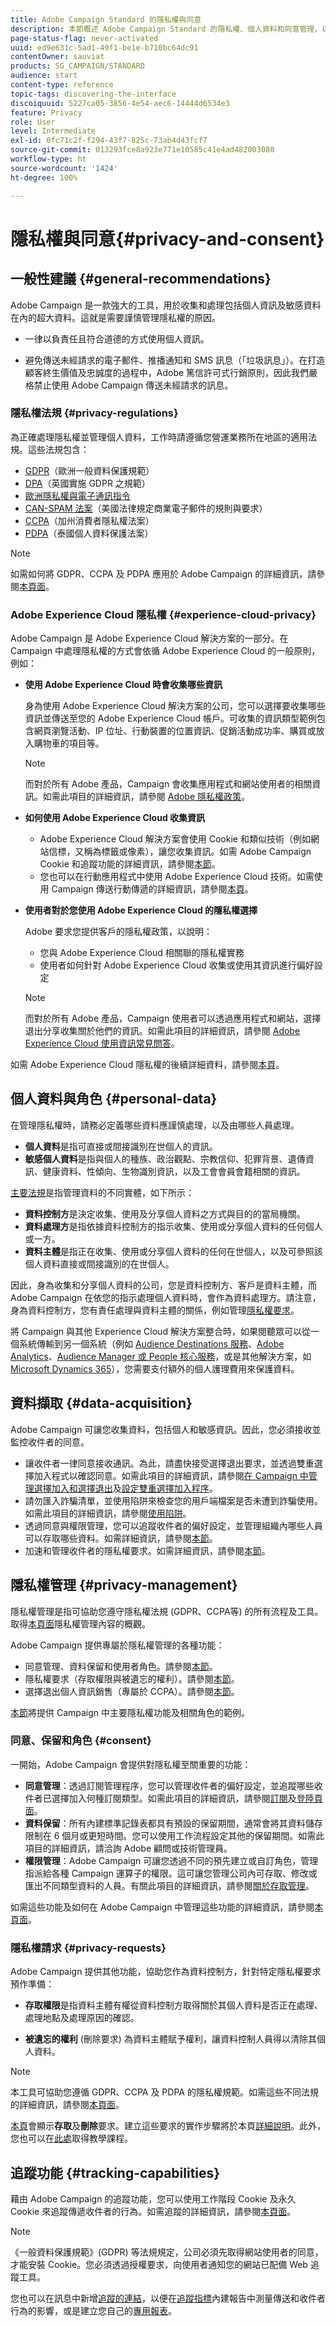 ```yaml
---
title: Adobe Campaign Standard 的隱私權與同意
description: 本節概述 Adobe Campaign Standard 的隱私權、個人資料和同意管理，以及可處理這些項目的工具。
page-status-flag: never-activated
uuid: ed9e631c-5ad1-49f1-be1e-b710bc64dc91
contentOwner: sauviat
products: SG_CAMPAIGN/STANDARD
audience: start
content-type: reference
topic-tags: discovering-the-interface
discoiquuid: 5227ca05-3856-4e54-aec6-14444d6534e3
feature: Privacy
role: User
level: Intermediate
exl-id: 0fc71c2f-f294-43f7-825c-73ab4d43fcf7
source-git-commit: 013293fce8a923e771e10585c41e4ad482003080
workflow-type: ht
source-wordcount: '1424'
ht-degree: 100%

---
```


# 隱私權與同意{#privacy-and-consent}

## 一般性建議 {#general-recommendations}

Adobe Campaign 是一款強大的工具，用於收集和處理包括個人資訊及敏感資料在內的超大資料。這就是需要謹慎管理隱私權的原因。

* 一律以負責任且符合道德的方式使用個人資訊。

* 避免傳送未經請求的電子郵件、推播通知和 SMS 訊息（「垃圾訊息」）。在打造顧客終生價值及忠誠度的過程中，Adobe 篤信許可式行銷原則，因此我們嚴格禁止使用 Adobe Campaign 傳送未經請求的訊息。

### 隱私權法規 {#privacy-regulations}

為正確處理隱私權並管理個人資料，工作時請遵循您營運業務所在地區的適用法規。這些法規包含：
* [GDPR](https://ec.europa.eu/info/law/law-topic/data-protection/reform/what-does-general-data-protection-regulation-gdpr-govern_en)（歐洲一般資料保護規範）
* [DPA](https://www.gov.uk/data-protection)（英國實施 GDPR 之規範）
* [歐洲隱私權與電子通訊指令](https://eur-lex.europa.eu/legal-content/EN/TXT/?uri=CELEX:02002L0058-20091219)
* [CAN-SPAM 法案](https://www.ftc.gov/tips-advice/business-center/guidance/can-spam-act-compliance-guide-business)（美國法律規定商業電子郵件的規則與要求）
* [CCPA](https://leginfo.legislature.ca.gov/faces/codes_displayText.xhtml?lawCode=CIV&amp;division=3.&amp;title=1.81.5.&amp;part=4.&amp;chapter=&amp;article=)（加州消費者隱私權法案）
* [PDPA](https://secureprivacy.ai/thailand-pdpa-summary-what-businesses-need-to-know/)（泰國個人資料保護法案）

>[!NOTE]
>
>如需如何將 GDPR、CCPA 及 PDPA 應用於 Adobe Campaign 的詳細資訊，請參閱[本頁面](../../start/using/privacy-management.md#privacy-management-regulations)。

### Adobe Experience Cloud 隱私權 {#experience-cloud-privacy}

Adobe Campaign 是 Adobe Experience Cloud 解決方案的一部分。在 Campaign 中處理隱私權的方式會依循 Adobe Experience Cloud 的一般原則，例如：

* **使用 Adobe Experience Cloud 時會收集哪些資訊**

   身為使用 Adobe Experience Cloud 解決方案的公司，您可以選擇要收集哪些資訊並傳送至您的 Adobe Experience Cloud 帳戶。可收集的資訊類型範例包含網頁瀏覽活動、IP 位址、行動裝置的位置資訊、促銷活動成功率、購買或放入購物車的項目等。

   >[!NOTE]
   >
   >而對於所有 Adobe 產品，Campaign 會收集應用程式和網站使用者的相關資訊。如需此項目的詳細資訊，請參閱 [Adobe 隱私權政策](https://www.adobe.com/tw/privacy/policy.html)。

* **如何使用 Adobe Experience Cloud 收集資訊**

   * Adobe Experience Cloud 解決方案會使用 Cookie 和類似技術（例如網站信標，又稱為標籤或像素），讓您收集資訊。如需 Adobe Campaign Cookie 和追蹤功能的詳細資訊，請參閱[本節](#tracking-capabilities)。
   * 您也可以在行動應用程式中使用 Adobe Experience Cloud 技術。如需使用 Campaign 傳送行動傳遞的詳細資訊，請參閱[本頁](../../channels/using/mobile-guide.md)。

* **使用者對於您使用 Adobe Experience Cloud 的隱私權選擇**

   Adobe 要求您提供客戶的隱私權政策，以說明：

   * 您與 Adobe Experience Cloud 相關聯的隱私權實務
   * 使用者如何針對 Adobe Experience Cloud 收集或使用其資訊進行偏好設定

   >[!NOTE]
   >
   >而對於所有 Adobe 產品，Campaign 使用者可以透過應用程式和網站，選擇退出分享收集關於他們的資訊。如需此項目的詳細資訊，請參閱 [Adobe Experience Cloud 使用資訊常見問答](https://www.adobe.com/tw/privacy/experience-cloud-usage-info-faq.html)。

如需 Adobe Experience Cloud 隱私權的後續詳細資料，請參閱[本頁](https://www.adobe.com/tw/privacy/marketing-cloud.html)。

## 個人資料與角色 {#personal-data}

在管理隱私權時，請務必定義哪些資料應謹慎處理，以及由哪些人員處理。
* **個人資料**&#x200B;是指可直接或間接識別在世個人的資訊。
* **敏感個人資料**&#x200B;是指與個人的種族、政治觀點、宗教信仰、犯罪背景、遺傳資訊、健康資料、性傾向、生物識別資訊，以及工會會員會籍相關的資訊。

[主要法規](#privacy-regulations)是指管理資料的不同實體，如下所示：
* **資料控制方**&#x200B;是決定收集、使用及分享個人資料之方式與目的的當局機關。
* **資料處理方**&#x200B;是指依據資料控制方的指示收集、使用或分享個人資料的任何個人或一方。
* **資料主體**&#x200B;是指正在收集、使用或分享個人資料的任何在世個人，以及可參照該個人資料直接或間接識別的在世個人。

因此，身為收集和分享個人資料的公司，您是資料控制方、客戶是資料主體，而 Adobe Campaign 在依您的指示處理個人資料時，會作為資料處理方。請注意，身為資料控制方，您有責任處理與資料主體的關係，例如管理[隱私權要求](#privacy-requests)。

將 Campaign 與其他 Experience Cloud 解決方案整合時，如果閱聽眾可以從一個系統傳輸到另一個系統（例如 [Audience Destinations 服務](../../integrating/using/aep-about-audience-destinations-service.md)、[Adobe Analytics](../../integrating/using/about-campaign-analytics-integration.md)、[Audience Manager 或 People 核心服務](../../integrating/using/sharing-audiences-with-audience-manager-or-people-core-service.md)，或是其他解決方案，如 [Microsoft Dynamics 365](../../integrating/using/d365-acs-get-started.md)），您需要支付額外的個人護理費用來保護資料。

## 資料擷取 {#data-acquisition}

Adobe Campaign 可讓您收集資料，包括個人和敏感資訊。因此，您必須接收並監控收件者的同意。

* 讓收件者一律同意接收通訊。為此，請盡快接受選擇退出要求，並透過雙重選擇加入程式以確認同意。如需此項目的詳細資訊，請參閱[在 Campaign 中管理選擇加入和選擇退出](../../audiences/using/managing-opt-in-and-opt-out-in-campaign.md)及[設定雙重選擇加入程序](../../channels/using/setting-up-a-double-opt-in-process.md)。
* 請勿匯入詐騙清單，並使用陷阱來檢查您的用戶端檔案是否未遭到詐騙使用。如需此項目的詳細資訊，請參閱[使用陷阱](../../sending/using/using-traps.md)。
* 透過同意與權限管理，您可以追蹤收件者的偏好設定，並管理組織內哪些人員可以存取哪些資料。如需詳細資訊，請參閱[本節](#consent)。
* 加速和管理收件者的隱私權要求。如需詳細資訊，請參閱[本節](#privacy-requests)。

## 隱私權管理 {#privacy-management}

隱私權管理是指可協助您遵守隱私權法規 (GDPR、CCPA等) 的所有流程及工具。取得[本頁面](../../start/using/privacy-management.md#privacy-management-regulations)隱私權管理內容的概觀。

Adobe Campaign 提供專屬於隱私權管理的各種功能：
* 同意管理、資料保留和使用者角色。請參閱[本節](#consent)。
* 隱私權要求（存取權限與被遺忘的權利）。請參閱[本節](#privacy-requests)。
* 選擇退出個人資訊銷售（專屬於 CCPA）。請參閱[本節](../../start/using/privacy-requests.md#sale-of-personal-information-ccpa)。

[本節](#personal-data)將提供 Campaign 中主要隱私權功能及相關角色的範例。


### 同意、保留和角色 {#consent}

一開始，Adobe Campaign 會提供對隱私權至關重要的功能：

* **同意管理**：透過訂閱管理程序，您可以管理收件者的偏好設定，並追蹤哪些收件者已選擇加入何種訂閱類型。如需此項目的詳細資訊，請參閱[訂閱](../../audiences/using/about-subscriptions.md)及[登陸頁面](../../channels/using/getting-started-with-landing-pages.md)。
* **資料保留**：所有內建標準記錄表都具有預設的保留期間，通常會將其資料儲存限制在 6 個月或更短時間。您可以使用工作流程設定其他的保留期間。如需此項目的詳細資訊，請洽詢 Adobe 顧問或技術管理員。
* **權限管理**：Adobe Campaign 可讓您透過不同的預先建立或自訂角色，管理指派給各種 Campaign 運算子的權限。這可讓您管理公司內可存取、修改或匯出不同類型資料的人員。有關此項目的詳細資訊，請參閱[關於存取管理](../../administration/using/about-access-management.md)。

如需這些功能及如何在 Adobe Campaign 中管理這些功能的詳細資訊，請參閱[本頁面](../../start/using/privacy-management.md#consent-retention-roles)。

### 隱私權請求 {#privacy-requests}

Adobe Campaign 提供其他功能，協助您作為資料控制方，針對特定隱私權要求預作準備：

* **存取權限**&#x200B;是指資料主體有權從資料控制方取得關於其個人資料是否正在處理、處理地點及處理原因的確認。

* **被遺忘的權利** (刪除要求) 為資料主體賦予權利，讓資料控制人員得以清除其個人資料。

>[!NOTE]
>
>本工具可協助您遵循 GDPR、CCPA 及 PDPA 的隱私權規範。如需這些不同法規的詳細資訊，請參閱[本頁面](../../start/using/privacy-management.md#privacy-management-regulations)。

[本頁](../../start/using/privacy-management.md#right-access-forgotten)會顯示&#x200B;**存取**&#x200B;及&#x200B;**刪除**&#x200B;要求。建立這些要求的實作步驟將於本頁[詳細說明](../../start/using/privacy-requests.md#about-privacy-requests)。此外，您也可以在[此處](https://experienceleague.adobe.com/docs/campaign-standard-learn/tutorials/privacy/privacy-overview.html?lang=zh-Hant)取得教學課程。

## 追蹤功能 {#tracking-capabilities}

藉由 Adobe Campaign 的追蹤功能，您可以使用工作階段 Cookie 及永久 Cookie 來追蹤傳遞收件者的行為。如需追蹤的詳細資訊，請參閱[本頁面](../../sending/using/tracking-messages.md)。

>[!NOTE]
>
>《一般資料保護規範》(GDPR) 等法規規定，公司必須先取得網站使用者的同意，才能安裝 Cookie。您必須透過授權要求，向使用者通知您的網站已配備 Web 追蹤工具。

您也可以在訊息中新增[追蹤的連結](../../designing/using/links.md#about-tracked-urls)，以便在[追蹤指標](../../reporting/using/tracking-indicators.md)內建報告中測量傳送和收件者行為的影響，或是建立您自己的[專用報表](../../reporting/using/about-dynamic-reports.md)。
